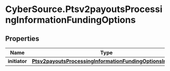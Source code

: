 # CyberSource.Ptsv2payoutsProcessingInformationFundingOptions

## Properties
Name | Type | Description | Notes
------------ | ------------- | ------------- | -------------
**initiator** | [**Ptsv2payoutsProcessingInformationFundingOptionsInitiator**](Ptsv2payoutsProcessingInformationFundingOptionsInitiator.md) |  | [optional] 


